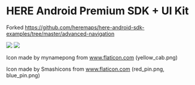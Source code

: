 # HERE Android Premium SDK + UI Kit
Forked https://github.com/heremaps/here-android-sdk-examples/tree/master/advanced-navigation

![](https://i.imgur.com/Am5NPFE.png)
![](https://i.imgur.com/m6cERoP.png)

Icon made by mynamepong from www.flaticon.com (yellow_cab.png)

Icon made by Smashicons from www.flaticon.com (red_pin.png, blue_pin.png)
